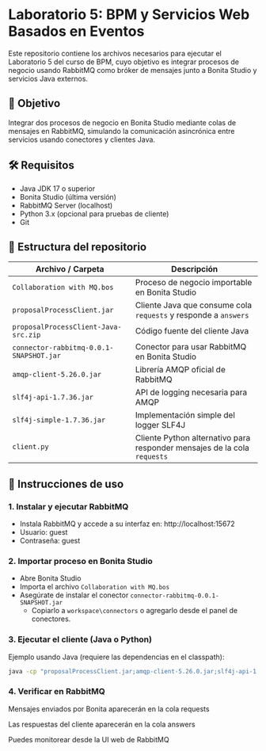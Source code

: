 # Laboratorio 5: BPM y Servicios Web Basados en Eventos

Este repositorio contiene los archivos necesarios para ejecutar el Laboratorio 5 del curso de BPM, cuyo objetivo es integrar procesos de negocio usando RabbitMQ como bróker de mensajes junto a Bonita Studio y servicios Java externos.

## 🧩 Objetivo

Integrar dos procesos de negocio en Bonita Studio mediante colas de mensajes en RabbitMQ, simulando la comunicación asincrónica entre servicios usando conectores y clientes Java.

## 🛠️ Requisitos

- Java JDK 17 o superior  
- Bonita Studio (última versión)
- RabbitMQ Server (localhost)
- Python 3.x (opcional para pruebas de cliente)
- Git

## 📁 Estructura del repositorio

| Archivo / Carpeta                       | Descripción |
|----------------------------------------|-------------|
| `Collaboration with MQ.bos`            | Proceso de negocio importable en Bonita Studio |
| `proposalProcessClient.jar`            | Cliente Java que consume cola `requests` y responde a `answers` |
| `proposalProcessClient-Java-src.zip`   | Código fuente del cliente Java |
| `connector-rabbitmq-0.0.1-SNAPSHOT.jar`| Conector para usar RabbitMQ en Bonita Studio |
| `amqp-client-5.26.0.jar`               | Librería AMQP oficial de RabbitMQ |
| `slf4j-api-1.7.36.jar`                 | API de logging necesaria para AMQP |
| `slf4j-simple-1.7.36.jar`              | Implementación simple del logger SLF4J |
| `client.py`                            | Cliente Python alternativo para responder mensajes de la cola `requests` |

## 🚀 Instrucciones de uso

### 1. Instalar y ejecutar RabbitMQ

- Instala RabbitMQ y accede a su interfaz en: http://localhost:15672  
- Usuario: guest  
- Contraseña: guest

### 2. Importar proceso en Bonita Studio

- Abre Bonita Studio  
- Importa el archivo `Collaboration with MQ.bos`  
- Asegúrate de instalar el conector `connector-rabbitmq-0.0.1-SNAPSHOT.jar`  
  - Copiarlo a `workspace\connectors` o agregarlo desde el panel de conectores.

### 3. Ejecutar el cliente (Java o Python)

Ejemplo usando Java (requiere las dependencias en el classpath):
```bash
java -cp "proposalProcessClient.jar;amqp-client-5.26.0.jar;slf4j-api-1.7.36.jar;slf4j-simple-1.7.36.jar" proposalProcessClient.Client requests answers
```
### 4. Verificar en RabbitMQ
Mensajes enviados por Bonita aparecerán en la cola requests

Las respuestas del cliente aparecerán en la cola answers

Puedes monitorear desde la UI web de RabbitMQ
